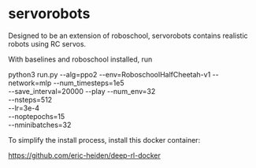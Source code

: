 # servorobots
Designed to be an extension of roboschool, servorobots contains realistic robots using RC servos.

With baselines and roboschool installed, run 

python3 run.py --alg=ppo2 --env=RoboschoolHalfCheetah-v1 --network=mlp --num_timesteps=1e5 \
--save_interval=20000 --play --num_env=32 \
--nsteps=512 \
--lr=3e-4 \
--noptepochs=15 \
--nminibatches=32

To simplify the install process, install this docker container:

https://github.com/eric-heiden/deep-rl-docker
